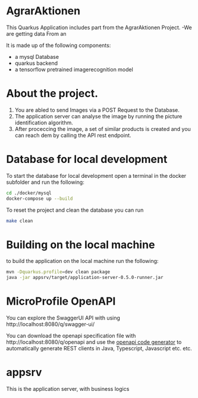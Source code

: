 # AgrarAktionen

This Quarkus Application includes part from the AgrarAktionen Project.
  -We are getting data From an 

It is made up of the following components:
- a mysql Database 
- quarkus backend 
- a tensorflow pretrained imagerecognition model

About the project.
===
1. You are abled to send Images via a POST Request to the Database. 
2. The application server can analyse the image by running the picture identification algorithm.
3. After proceccing the image, a set of similar products is created and you can reach dem by calling the API rest endpoint.


Database for local development
===

To start the database for local development open a terminal in the docker subfolder and run the following: 
```bash
cd ./docker/mysql
docker-compose up --build
```

To reset the project and clean the database you can run
```bash
make clean
```

Building on the local machine
===
to build the application on the local machine run the following:
```bash
mvn -Dquarkus.profile=dev clean package
java -jar appsrv/target/application-server-0.5.0-runner.jar
```

MicroProfile OpenAPI
===
 You can explore the SwaggerUI API with using
 http://localhost:8080/q/swagger-ui/

 You can download the openapi specification file with  http://localhost:8080/q/openapi and use the [openapi code generator](https://openapi-generator.tech/) to automatically generate 
 REST clients in Java, Typescript, Javascript etc. etc.

appsrv
===
This is the application server, with business logics
